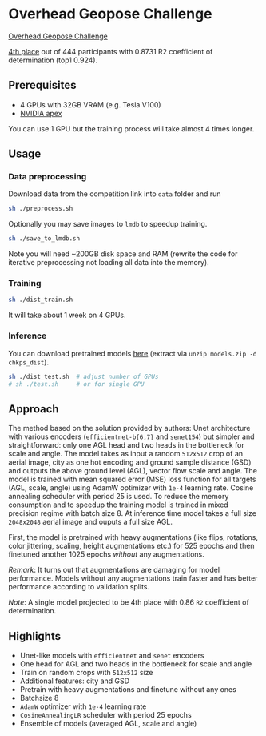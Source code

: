 # Overhead Geopose Challenge

[Overhead Geopose Challenge](https://www.drivendata.org/competitions/78/overhead-geopose-challenge/)

[4th
place](https://www.drivendata.org/competitions/78/overhead-geopose-challenge/leaderboard/)
out of 444 participants with 0.8731 R2 coefficient of determination (top1 0.924).

## Prerequisites

- 4 GPUs with 32GB VRAM (e.g. Tesla V100)
- [NVIDIA apex](https://github.com/NVIDIA/apex)

You can use 1 GPU but the training process will take almost 4 times longer.

## Usage

### Data preprocessing

Download data from the competition link into `data` folder and run

```bash
sh ./preprocess.sh
```

Optionally you may save images to `lmdb` to speedup training.

```bash
sh ./save_to_lmdb.sh
```

Note you will need ~200GB disk space and RAM (rewrite the code for iterative
preprocessing not loading all data into the memory).

### Training

```bash
sh ./dist_train.sh
```

It will take about 1 week on 4 GPUs.

### Inference

You can download pretrained models
[here](https://disk.yandex.com/d/YKBkCPWV1jaYrg) (extract via `unzip models.zip
-d chkps_dist`).

```bash
sh ./dist_test.sh  # adjust number of GPUs
# sh ./test.sh     # or for single GPU
```

## Approach

The method based on the solution provided by authors: Unet architecture with
various encoders (`efficientnet-b{6,7}` and `senet154`) but simpler and
straightforward: only one AGL head and two heads in the bottleneck for scale
and angle. The model takes as input a random `512x512` crop of an aerial image,
city as one hot encoding and ground sample distance (GSD) and outputs the above
ground level (AGL), vector flow scale and angle. The model is trained with mean
squared error (MSE) loss function for all targets (AGL, scale, angle) using
AdamW optimizer with `1e-4` learning rate. Cosine annealing scheduler with
period 25 is used. To reduce the memory consumption and to speedup the training
model is trained in mixed precision regime with batch size 8. At inference time
model takes a full size `2048x2048` aerial image and ouputs a full size AGL.

First, the model is pretrained with heavy augmentations (like flips, rotations,
color jittering, scaling, height augmentations etc.) for 525 epochs and then
finetuned another 1025 epochs *without* any augmentations.

*Remark*: It turns out that augmentations are damaging for model performance.
Models without any augmentations train faster and has better performance
according to validation splits.

*Note*: A single model projected to be 4th place with 0.86 `R2` coefficient of
determination.

## Highlights

- Unet-like models with `efficientnet` and `senet` encoders
- One head for AGL and two heads in the bottleneck for scale and angle
- Train on random crops with `512x512` size
- Additional features: city and GSD
- Pretrain with heavy augmentations and finetune without any ones
- Batchsize 8 
- `AdamW` optimizer with `1e-4` learning rate
- `CosineAnnealingLR` scheduler with period 25 epochs
- Ensemble of models (averaged AGL, scale and angle)
